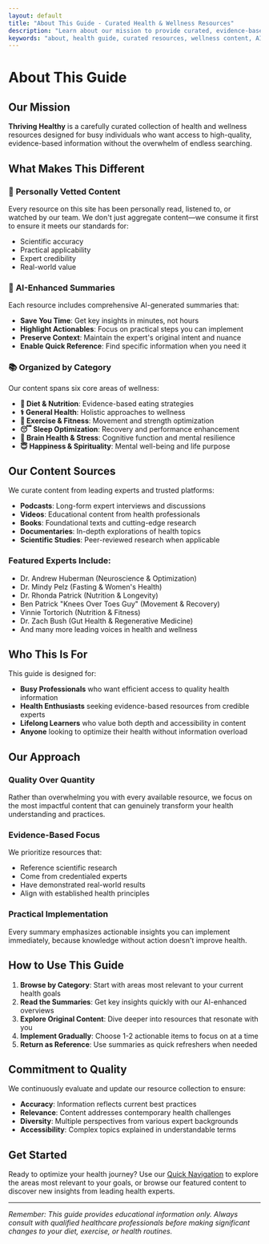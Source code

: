 ```yaml
---
layout: default
title: "About This Guide - Curated Health & Wellness Resources"
description: "Learn about our mission to provide curated, evidence-based health and wellness resources with AI-powered summaries for busy professionals seeking optimal health."
keywords: "about, health guide, curated resources, wellness content, AI summaries, evidence-based health"
---
```


# About This Guide

## Our Mission

**Thriving Healthy** is a carefully curated collection of health and wellness resources designed for busy individuals who want access to high-quality, evidence-based information without the overwhelm of endless searching.

## What Makes This Different

### 🎯 **Personally Vetted Content**
Every resource on this site has been personally read, listened to, or watched by our team. We don't just aggregate content—we consume it first to ensure it meets our standards for:
- Scientific accuracy
- Practical applicability
- Expert credibility
- Real-world value

### 🤖 **AI-Enhanced Summaries**
Each resource includes comprehensive AI-generated summaries that:
- **Save You Time**: Get key insights in minutes, not hours
- **Highlight Actionables**: Focus on practical steps you can implement
- **Preserve Context**: Maintain the expert's original intent and nuance
- **Enable Quick Reference**: Find specific information when you need it

### 📚 **Organized by Category**
Our content spans six core areas of wellness:
- **🍖 Diet & Nutrition**: Evidence-based eating strategies
- **⚕️ General Health**: Holistic approaches to wellness
- **💪 Exercise & Fitness**: Movement and strength optimization
- **😴 Sleep Optimization**: Recovery and performance enhancement
- **🧠 Brain Health & Stress**: Cognitive function and mental resilience
- **😇 Happiness & Spirituality**: Mental well-being and life purpose

## Our Content Sources

We curate content from leading experts and trusted platforms:
- **Podcasts**: Long-form expert interviews and discussions
- **Videos**: Educational content from health professionals
- **Books**: Foundational texts and cutting-edge research
- **Documentaries**: In-depth explorations of health topics
- **Scientific Studies**: Peer-reviewed research when applicable

### Featured Experts Include:
- Dr. Andrew Huberman (Neuroscience & Optimization)
- Dr. Mindy Pelz (Fasting & Women's Health)
- Dr. Rhonda Patrick (Nutrition & Longevity)
- Ben Patrick "Knees Over Toes Guy" (Movement & Recovery)
- Vinnie Tortorich (Nutrition & Fitness)
- Dr. Zach Bush (Gut Health & Regenerative Medicine)
- And many more leading voices in health and wellness

## Who This Is For

This guide is designed for:
- **Busy Professionals** who want efficient access to quality health information
- **Health Enthusiasts** seeking evidence-based resources from credible experts
- **Lifelong Learners** who value both depth and accessibility in content
- **Anyone** looking to optimize their health without information overload

## Our Approach

### Quality Over Quantity
Rather than overwhelming you with every available resource, we focus on the most impactful content that can genuinely transform your health understanding and practices.

### Evidence-Based Focus
We prioritize resources that:
- Reference scientific research
- Come from credentialed experts
- Have demonstrated real-world results
- Align with established health principles

### Practical Implementation
Every summary emphasizes actionable insights you can implement immediately, because knowledge without action doesn't improve health.

## How to Use This Guide

1. **Browse by Category**: Start with areas most relevant to your current health goals
2. **Read the Summaries**: Get key insights quickly with our AI-enhanced overviews
3. **Explore Original Content**: Dive deeper into resources that resonate with you
4. **Implement Gradually**: Choose 1-2 actionable items to focus on at a time
5. **Return as Reference**: Use summaries as quick refreshers when needed

## Commitment to Quality

We continuously evaluate and update our resource collection to ensure:
- **Accuracy**: Information reflects current best practices
- **Relevance**: Content addresses contemporary health challenges
- **Diversity**: Multiple perspectives from various expert backgrounds
- **Accessibility**: Complex topics explained in understandable terms

## Get Started

Ready to optimize your health journey? Use our [Quick Navigation](#quick-navigation) to explore the areas most relevant to your goals, or browse our featured content to discover new insights from leading health experts.

---

*Remember: This guide provides educational information only. Always consult with qualified healthcare professionals before making significant changes to your diet, exercise, or health routines.*